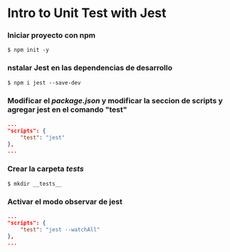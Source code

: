# Intro to Unit Test with Jest

### Iniciar proyecto con npm

```shell
$ npm init -y
```

### nstalar Jest en las dependencias de desarrollo

```shell
$ npm i jest --save-dev
```

### Modificar el ***package.json*** y modificar la seccion de scripts y agregar jest en el comando "test"

```json
...
"scripts": {
    "test": "jest"
},
...
```

### Crear la carpeta ***__tests__***

```shell
$ mkdir __tests__
```

### Activar el modo observar de jest

```json
...
"scripts": {
    "test": "jest --watchAll"
},
...
```